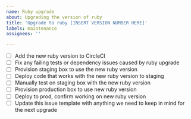```yaml
---
name: Ruby upgrade
about: Upgrading the version of ruby
title: 'Upgrade to ruby [INSERT VERSION NUMBER HERE]'
labels: maintenance
assignees: ''

---
```


- [ ] Add the new ruby version to CircleCI
- [ ] Fix any failing tests or dependency issues caused by ruby upgrade
- [ ] Provision staging box to use the new ruby version
- [ ] Deploy code that works with the new ruby version to staging
- [ ] Manually test on staging box with the new ruby version
- [ ] Provision production box to use new ruby version
- [ ] Deploy to prod, confirm working on new ruby version
- [ ] Update this issue template with anything we need to keep in mind for the next upgrade
